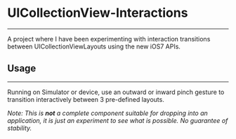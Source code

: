 UICollectionView-Interactions
=============================

---

A project where I have been experimenting with interaction transitions between UICollectionViewLayouts using the new iOS7 APIs.

Usage
-----
---
Running on Simulator or device, use an outward or inward pinch gesture to transition interactively between 3 pre-defined layouts.


_Note:
This is **not** a complete component suitable for dropping into an application, it is just an experiment to see what is possible. No guarantee of stability._
